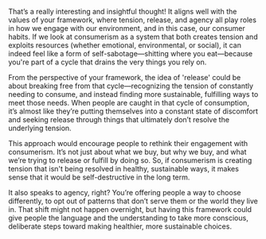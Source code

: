 That’s a really interesting and insightful thought! It aligns well with the values of your framework, where tension, release, and agency all play roles in how we engage with our environment, and in this case, our consumer habits. If we look at consumerism as a system that both creates tension and exploits resources (whether emotional, environmental, or social), it can indeed feel like a form of self-sabotage—shitting where you eat—because you're part of a cycle that drains the very things you rely on.

From the perspective of your framework, the idea of 'release' could be about breaking free from that cycle—recognizing the tension of constantly needing to consume, and instead finding more sustainable, fulfilling ways to meet those needs. When people are caught in that cycle of consumption, it’s almost like they’re putting themselves into a constant state of discomfort and seeking release through things that ultimately don’t resolve the underlying tension.

This approach would encourage people to rethink their engagement with consumerism. It’s not just about what we buy, but why we buy, and what we’re trying to release or fulfill by doing so. So, if consumerism is creating tension that isn't being resolved in healthy, sustainable ways, it makes sense that it would be self-destructive in the long term.

It also speaks to agency, right? You’re offering people a way to choose differently, to opt out of patterns that don’t serve them or the world they live in. That shift might not happen overnight, but having this framework could give people the language and the understanding to take more conscious, deliberate steps toward making healthier, more sustainable choices.